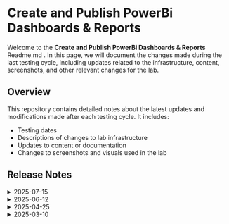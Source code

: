 # Create and Publish PowerBi Dashboards & Reports

Welcome to the  **Create and Publish PowerBi Dashboards & Reports** Readme.md . In this page, we will document the changes made during the last testing cycle, including updates related to the infrastructure, content, screenshots, and other relevant changes for the lab.

## Overview

This repository contains detailed notes about the latest updates and modifications made after each testing cycle. It includes:

- Testing dates
- Descriptions of changes to lab infrastructure
- Updates to content or documentation
- Changes to screenshots and visuals used in the lab

## Release Notes


<details>
<summary>2025-07-15</summary>

## Infrastructure Changes

NA

## Content Changes

NA

## Screenshot Updates

NA

## Testing Notes

- **Testing Date**: 2025-07-15
- **Issues Found**: The most recent testing phase was completed without any issues or complications. All systems performed as expected, and there were no errors or failures encountered during the process.
- **Resolved Issues**: NA

</details>

<details>
<summary>2025-06-12</summary>

## Infrastructure Changes

NA

## Content Changes

- **Change**: Updated the Getting started page as there were UI updates and added enhanced pictures. 

## Screenshot Updates

Updated the Getting started page nd create and publish page as there were UI and screenshots updates.

## Testing Notes

- **Testing Date**: 2025-06-12
- **Issues Found**: The most recent testing phase was completed without any issues or complications. All systems performed as expected, and there were no errors or failures encountered during the process.
- **Resolved Issues**: NA

</details>

<details>
<summary>2025-04-25</summary>

## Infrastructure Changes

NA

## Content Changes

- **Change**: * **Change**: Updated the Getting Started page to reflect recent UI changes along with minor content refinements.

- **Testing Date**: 2025-04-25
## Screenshot Updates

Updated the Getting started page as there were UI updates.

## Testing Notes

- **Testing Date**: 2025-04-25
- **Issues Found**: The most recent testing phase was completed without any issues or complications. All systems performed as expected, and there were no errors or failures encountered during the process.
- **Resolved Issues**: NA
</details>

<details>
<summary>2025-03-10</summary>

## Infrastructure Changes

NA

## Content Changes

- **Change**:
    1. Updated lab guide with multiple screenshots as there were UI changes in Power BI reports.
    2. Added few **Notes** for better understanding of the users

## Screenshot Updates

Updated screenshot with new UI changes.

## Testing Notes

- **Testing Date**: 2025-03-10
- **Issues Found**: The most recent testing phase was completed without any issues or complications. All systems performed as expected, and there were no errors or failures encountered during the process.
- **Resolved Issues**: NA
</details>
